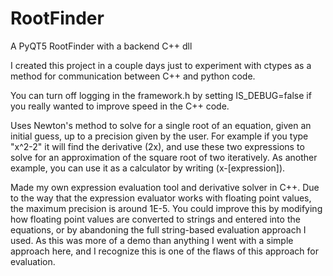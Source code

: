 # RootFinder
A PyQT5 RootFinder with a backend C++ dll

I created this project in a couple days just to experiment with ctypes as a method for communication between C++ and python code.

You can turn off logging in the framework.h by setting IS_DEBUG=false if you really wanted to improve speed in the C++ code.

Uses Newton's method to solve for a single root of an equation, given an initial guess, up to a precision given by the user. For example if you type "x^2-2" it will find the derivative (2x), and use these two expressions to solve for an approximation of the square root of two iteratively. As another example, you can use it as a calculator by writing (x-[expression]).
  
  
Made my own expression evaluation tool and derivative solver in C++.
Due to the way that the expression evaluator works with floating point values, the maximum precision is around 1E-5. You could improve this by modifying how floating point values are converted to strings and entered into the equations, or by abandoning the full string-based evaluation approach I used. As this was more of a demo than anything I went with a simple approach here, and I recognize this is one of the flaws of this approach for evaluation. 
